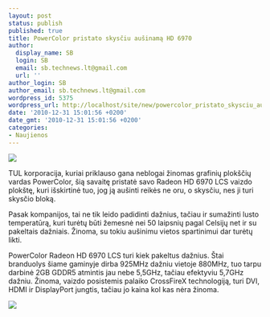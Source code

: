 ```yaml
---
layout: post
status: publish
published: true
title: PowerColor pristato skysčiu aušinamą HD 6970
author:
  display_name: SB
  login: SB
  email: sb.technews.lt@gmail.com
  url: ''
author_login: SB
author_email: sb.technews.lt@gmail.com
wordpress_id: 5375
wordpress_url: http://localhost/site/new/powercolor_pristato_skysciu_ausinama_hd_6970/
date: '2010-12-31 15:01:56 +0200'
date_gmt: '2010-12-31 15:01:56 +0200'
categories:
- Naujienos
---
```

<div class="imgright"><img src="http://technews.lt/upload/powercolorlcshd697002.jpg"  /></div>
<p>TUL korporacija, kuriai priklauso gana neblogai žinomas grafinių plokščių vardas PowerColor, šią savaitę pristatė savo Radeon HD 6970 LCS vaizdo plokštę, kuri išskirtinė tuo, jog ją aušinti reikės ne oru, o skysčiu, nes ji turi skysčio bloką.</p>
<p>Pasak kompanijos, tai ne tik leido padidinti dažnius, tačiau ir sumažinti lusto temperatūrą, kuri turėtų būti žemesnė nei 50 laipsnių pagal Celsijų net ir su pakeltais dažniais. Žinoma, su tokiu aušinimu vietos spartinimui dar turėtų likti.</p>
<p>PowerColor Radeon HD 6970 LCS turi kiek pakeltus dažnius. Štai branduolys šiame gaminyje dirba 925MHz dažniu vietoje 880MHz, tuo tarpu darbinė 2GB GDDR5 atmintis jau nebe 5,5GHz, tačiau efektyviu 5,7GHz dažniu. Žinoma, vaizdo posistemis palaiko CrossFireX technologiją, turi DVI, HDMI ir DisplayPort jungtis, tačiau jo kaina kol kas nėra žinoma.</p>
<p><img src="http://technews.lt/upload/powercolorlcshd697001-575x342.jpg" /></p>
